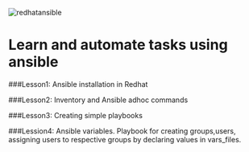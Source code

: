 ![redhatansible](https://user-images.githubusercontent.com/31984052/37515320-6f52b720-2930-11e8-9dc6-3fafaf2f46f7.png)

# Learn and automate tasks using ansible 

###Lesson1: Ansible installation in Redhat


###Lesson2: Inventory and Ansible adhoc commands 

###Lesson3: Creating simple playbooks

###Lession4: Ansible variables.
Playbook for creating groups,users, assigning users to respective groups by declaring values in vars_files.
